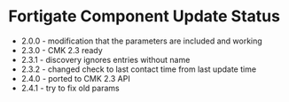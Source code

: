 # Fortigate Component Update Status

- 2.0.0 - modification that the parameters are included and working
- 2.3.0 - CMK 2.3 ready
- 2.3.1 - discovery ignores entries without name
- 2.3.2 - changed check to last contact time from last update time
- 2.4.0 - ported to CMK 2.3 API
- 2.4.1 - try to fix old params
